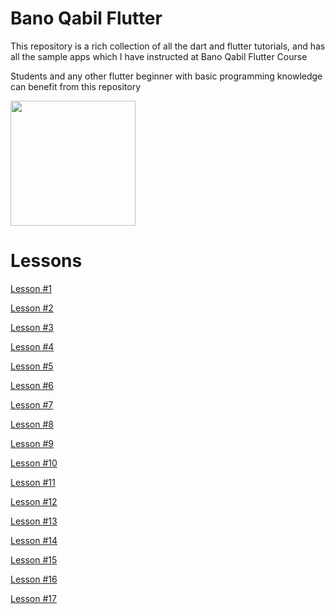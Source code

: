 
# Bano Qabil Flutter

This repository is a rich collection of all the dart and flutter tutorials, and has all the sample apps which I have instructed at Bano Qabil Flutter Course

Students and any other flutter beginner with basic programming knowledge can benefit from this repository

<img src="logo.png" height="200px">

# Lessons 

<a href="https://github.com/hussainhabib2/bano_qabil_flutter/tree/main/lesson_1">Lesson #1</a>

<a href="https://github.com/hussainhabib2/bano_qabil_flutter/tree/main/lesson_2">Lesson #2</a>

<a href="https://github.com/hussainhabib2/bano_qabil_flutter/tree/main/lesson_3">Lesson #3</a>

<a href="https://github.com/hussainhabib2/bano_qabil_flutter/tree/main/lesson_4">Lesson #4</a>

<a href="https://github.com/hussainhabib2/bano_qabil_flutter/tree/main/lesson_5">Lesson #5</a>

<a href="https://github.com/hussainhabib2/bano_qabil_flutter/tree/main/lesson_6">Lesson #6</a>

<a href="https://github.com/hussainhabib2/bano_qabil_flutter/tree/main/lesson_7">Lesson #7</a>

<a href="https://github.com/hussainhabib2/bano_qabil_flutter/tree/main/lesson_8">Lesson #8</a>

<a href="https://github.com/hussainhabib2/bano_qabil_flutter/tree/main/lesson_9">Lesson #9</a>

<a href="https://github.com/hussainhabib2/bano_qabil_flutter/tree/main/lesson_10">Lesson #10</a>

<a href="https://github.com/hussainhabib2/bano_qabil_flutter/tree/main/lesson_11">Lesson #11</a>

<a href="https://github.com/hussainhabib2/bano_qabil_flutter/tree/main/lesson_12">Lesson #12</a>

<a href="https://github.com/hussainhabib2/bano_qabil_flutter/tree/main/lesson_13">Lesson #13</a>

<a href="https://github.com/hussainhabib2/bano_qabil_flutter/tree/main/lesson_14">Lesson #14</a>

<a href="https://github.com/hussainhabib2/bano_qabil_flutter/tree/main/lesson_15">Lesson #15</a>

<a href="https://github.com/hussainhabib2/bano_qabil_flutter/tree/main/lesson_15">Lesson #16</a>

<a href="https://github.com/hussainhabib2/bano_qabil_flutter/tree/main/lesson_15">Lesson #17</a>






